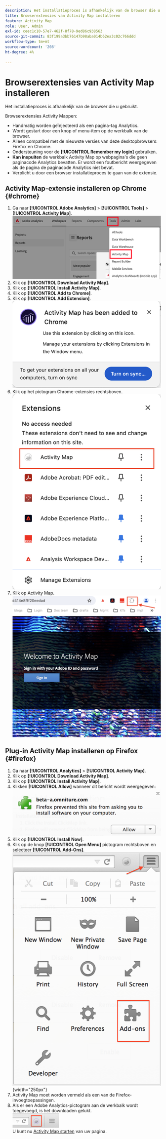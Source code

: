 ```yaml
---
description: Het installatieproces is afhankelijk van de browser die u gebruikt.
title: Browserextensies van Activity Map installeren
feature: Activity Map
role: User, Admin
exl-id: ceec1c10-57e7-462f-8f78-9ed86c938563
source-git-commit: 83f199a3bb76147b98aba014b62ea3c02c766ddd
workflow-type: tm+mt
source-wordcount: '208'
ht-degree: 4%

---
```


# Browserextensies van Activity Map installeren

Het installatieproces is afhankelijk van de browser die u gebruikt.

Browserextensies Activity Mappen:

* Handmatig worden geïnjecteerd als een pagina-tag Analytics.
* Wordt gestart door een knop of menu-item op de werkbalk van de browser.
* Alleen compatibel met de nieuwste versies van deze desktopbrowsers: Firefox en Chrome.
* Ondersteuning voor de **[!UICONTROL Remember my login]** gebruiken.
* **Kan inspuiten** de werkbalk Activity Map op webpagina&#39;s die geen paginacode Analytics bevatten. Er wordt een foutbericht weergegeven als de pagina de paginacode Analytics niet bevat.
* Verplicht u door een browser installatieproces te gaan van de extensie.

## Activity Map-extensie installeren op Chrome {#chrome}

1. Ga naar **[!UICONTROL Adobe Analytics]** > **[!UICONTROL Tools]** > **[!UICONTROL Activity Map]**.  ![](assets/install_am.png)
1. Klik op **[!UICONTROL Download Activity Map]**.
1. Klik op **[!UICONTROL Install Activity Map]**.
1. Klik op **[!UICONTROL Add to Chrome]**.
1. Klik op **[!UICONTROL Add Extension]**.
   ![Chrome-extensie toevoegen](assets/chrome1.png)
1. Klik op het pictogram Chrome-extensies rechtsboven.
   ![Activity Map-uitbreiding](assets/chrome2.png)
1. Klik op Activity Map.
   ![Activity Map starten](assets/chrome3.png)

## Plug-in Activity Map installeren op Firefox {#firefox}

1. Ga naar **[!UICONTROL Analytics]** > **[!UICONTROL Activity Map]**.
1. Klik op **[!UICONTROL Download Activity Map]**.
1. Klik op **[!UICONTROL Install Activity Map]**.
1. Klikken **[!UICONTROL Allow]** wanneer dit bericht wordt weergegeven: ![](assets/firefox_install2.png)
1. Klik op **[!UICONTROL Install Now]**.
1. Klik op de knop **[!UICONTROL Open Menu]** pictogram rechtsboven en selecteer **[!UICONTROL Add-Ons]**. ![](assets/firefox_install3.png){width="250px"}
1. Activity Map moet worden vermeld als een van de Firefox-invoegtoepassingen.
1. Als er een Adobe Analytics-pictogram aan de werkbalk wordt toegevoegd, is het downloaden gelukt. <br/><img src="./assets/an_icon.png" width="150px"/><br/>U kunt nu [Activity Map starten](/help/analyze/activity-map/activitymap-getting-started/activitymap-launch.md) van uw pagina.

